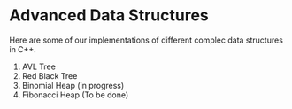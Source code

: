 # Advanced Data Structures

Here are some of our implementations of different complec data structures in C++.

1. AVL Tree
2. Red Black Tree 
3. Binomial Heap (in progress)
4. Fibonacci Heap (To be done)

